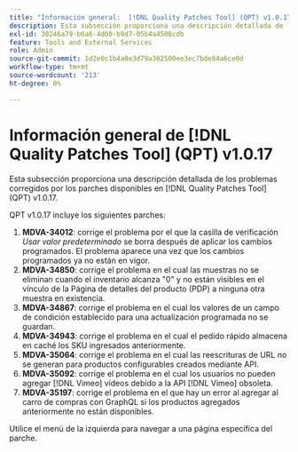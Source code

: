```yaml
---
title: "Información general:  [!DNL Quality Patches Tool] (QPT) v1.0.17"
description: Esta subsección proporciona una descripción detallada de los problemas corregidos por los parches disponibles en  [!DNL Quality Patches Tool] (QPT) v1.0.17.
exl-id: 38246a79-b0a6-4d00-b9d7-05b4a4508cdb
feature: Tools and External Services
role: Admin
source-git-commit: 1d2e0c1b4a8e3d79a362500ee3ec7bde84a6ce0d
workflow-type: tm+mt
source-wordcount: '213'
ht-degree: 0%

---
```


# Información general de [!DNL Quality Patches Tool] (QPT) v1.0.17

Esta subsección proporciona una descripción detallada de los problemas corregidos por los parches disponibles en [!DNL Quality Patches Tool] (QPT) v1.0.17.

QPT v1.0.17 incluye los siguientes parches:

1. **MDVA-34012**: corrige el problema por el que la casilla de verificación *Usar valor predeterminado* se borra después de aplicar los cambios programados. El problema aparece una vez que los cambios programados ya no están en vigor.
1. **MDVA-34850**: corrige el problema en el cual las muestras no se eliminan cuando el inventario alcanza &quot;0&quot; y no están visibles en el vínculo de la Página de detalles del producto (PDP) a ninguna otra muestra en existencia.
1. **MDVA-34867**: corrige el problema en el cual los valores de un campo de condición establecido para una actualización programada no se guardan.
1. **MDVA-34943**: corrige el problema en el cual el pedido rápido almacena en caché los SKU ingresados anteriormente.
1. **MDVA-35064**: corrige el problema en el cual las reescrituras de URL no se generan para productos configurables creados mediante API.
1. **MDVA-35092**: corrige el problema en el cual los usuarios no pueden agregar [!DNL Vimeo] vídeos debido a la API [!DNL Vimeo] obsoleta.
1. **MDVA-35197**: corrige el problema en el que hay un error al agregar al carro de compras con GraphQL si los productos agregados anteriormente no están disponibles.

Utilice el menú de la izquierda para navegar a una página específica del parche.
